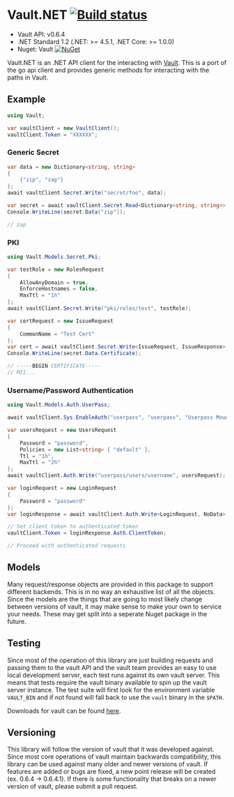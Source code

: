 # Vault.NET [![Build status](https://ci.appveyor.com/api/projects/status/784hg5j70vcnumeb/branch/master?svg=true)](https://ci.appveyor.com/project/chatham/vault-net/branch/master)

* Vault API: v0.6.4
* .NET Standard 1.2 (.NET: >= 4.5.1, .NET Core: >= 1.0.0)
* Nuget: Vault [![NuGet](https://img.shields.io/nuget/v/Vault.svg)](https://www.nuget.org/packages/Vault/)

Vault.NET is an .NET API client for the interacting with [Vault](https://www.vaultproject.io/).  This is a port of the go api client and provides generic methods for interacting with the paths in Vault.  

## Example

```csharp
using Vault;

var vaultClient = new VaultClient();
vaultClient.Token = "XXXXXX";
```

### Generic Secret

```csharp
var data = new Dictionary<string, string>
{
    {"zip", "zap"}
};
await vaultClient.Secret.Write("secret/foo", data);

var secret = await vaultClient.Secret.Read<Dictionary<string, string>>("secret/foo");
Console.WriteLine(secret.Data["zip"]);

// zap
```

### PKI

```csharp
using Vault.Models.Secret.Pki;

var testRole = new RolesRequest
{
    AllowAnyDomain = true,
    EnforceHostnames = false,
    MaxTtl = "1h"
};
await vaultClient.Secret.Write("pki/roles/test", testRole);

var certRequest = new IssueRequest
{
    CommonName = "Test Cert"
};
var cert = await vaultClient.Secret.Write<IssueRequest, IssueResponse>("pki/issue/test", certRequest);
Console.WriteLine(secret.Data.Certificate);

// -----BEGIN CERTIFICATE-----
// MII...
```

### Username/Password Authentication

```csharp
using Vault.Models.Auth.UserPass;

await vaultClient.Sys.EnableAuth("userpass", "userpass", "Userpass Mount");

var usersRequest = new UsersRequest
{
    Password = "password",
    Policies = new List<string> { "default" },
    Ttl = "1h",
    MaxTtl = "2h"
};
await vaultClient.Auth.Write("userpass/users/username", usersRequest);

var loginRequest = new LoginRequest
{
    Password = "password"
};
var loginResponse = await vaultClient.Auth.Write<LoginRequest, NoData>("userpass/login/username", loginRequest);

// Set client token to authenticated token
vaultClient.Token = loginResponse.Auth.ClientToken;

// Proceed with authenticated requests
```

## Models

Many request/response objects are provided in this package to support different backends.  This is in no way an exhaustive list of all the objects.  Since the models are the things that are going to most likely change between versions of vault, it may make sense to make your own to service your needs.  These may get split into a seperate Nuget package in the future.

## Testing

Since most of the operation of this library are just building requests and passing them to the vault API and the vault team provides an easy to use local development server, each test runs against its own vault server.  This means that tests require the vault binary available to spin up the vault server instance.  The test suite will first look for the environment variable `VAULT_BIN` and if not found will fall back to use the `vault` binary in the `$PATH`.

Downloads for vault can be found [here](https://www.vaultproject.io/downloads.html).

## Versioning

This library will follow the version of vault that it was developed against.  Since most core operations of vault maintain backwards compatibility, this library can be used against many older and newer versions of vault.  If features are added or bugs are fixed, a new point release will be created (ex. 0.6.4 -> 0.6.4.1).  If there is some functionality that breaks on a newer version of vault, please submit a pull request.
